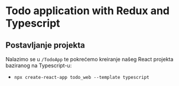 # Todo application with Redux and Typescript

## Postavljanje projekta

Nalazimo se u `/TodoApp` te pokrećemo kreiranje našeg React projekta baziranog na Typescript-u:
* `npx create-react-app todo_web --template typescript`


